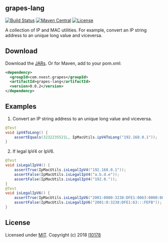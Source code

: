 grapes-lang
----------
 [![Build Status](https://travis-ci.org/l10178/grapes-lang.svg?branch=master)](https://travis-ci.org/l10178/grapes-lang)
 [![Maven Central]( https://maven-badges.herokuapp.com/maven-central/com.nxest.grapes/grapes-lang/badge.svg)]( https://maven-badges.herokuapp.com/maven-central/com.nxest.grapes/grapes-lang/)
 [![License](https://img.shields.io/github/license/mashape/apistatus.svg)](https://opensource.org/licenses/MIT)

A collection of IP and MAC utilities. For example, convert an IP string address to an unique long value and viceversa.


Download
----------
Download the [JARs](https://search.maven.org/search?q=a:grapes-lang). Or for Maven, add to your pom.xml:

```xml
<dependency>
  <groupId>com.nxest.grapes</groupId>
  <artifactId>grapes-lang</artifactId>
  <version>0.0.2</version>
</dependency>
```

Examples
----------

1. Convert an IP string address to an unique long value and viceversa.
```java
@Test
void ipV4ToLong() {
    assertEquals(3232235521L, IpMacUtils.ipV4ToLong("192.168.0.1"));
}
```

2. If legal IpV4 or IpV6.

```java
@Test
void isLegalIpV4() {
    assertTrue(IpMacUtils.isLegalIpV4("192.168.0.1"));
    assertFalse(IpMacUtils.isLegalIpV4("a.b.d.e"));
    assertFalse(IpMacUtils.isLegalIpV4("192.0."));
}
@Test
void isLegalIpV6() {
    assertTrue(IpMacUtils.isLegalIpV6("2001:0000:3238:DFE1:0063:0000:0000:FEFB"));
    assertFalse(IpMacUtils.isLegalIpV6("2001:0:3238:DFE1:63:::FEFB"));
}
```


License
----------
Licensed under [MIT][]. Copyright (c) 2018 [l10178][]

[MIT]: https://opensource.org/licenses/MIT
[l10178]: http://nxest.com/
